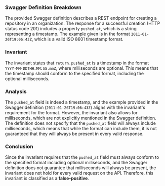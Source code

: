### Swagger Definition Breakdown
The provided Swagger definition describes a REST endpoint for creating a repository in an organization. The response for a successful creation (HTTP status code 201) includes a property `pushed_at`, which is a string representing a timestamp. The example given is in the format `2011-01-26T19:06:43Z`, which is a valid ISO 8601 timestamp format.

### Invariant
The invariant states that `return.pushed_at` is a timestamp in the format `YYYY-MM-DDTHH:MM:SS.mmZ`, where milliseconds are optional. This means that the timestamp should conform to the specified format, including the optional milliseconds.

### Analysis
The `pushed_at` field is indeed a timestamp, and the example provided in the Swagger definition (`2011-01-26T19:06:43Z`) aligns with the invariant's requirement for the format. However, the invariant also allows for milliseconds, which are not explicitly mentioned in the Swagger definition. The definition does not specify that the `pushed_at` field will always include milliseconds, which means that while the format can include them, it is not guaranteed that they will always be present in every valid response.

### Conclusion
Since the invariant requires that the `pushed_at` field must always conform to the specified format including optional milliseconds, and the Swagger definition does not guarantee that milliseconds will always be present, the invariant does not hold for every valid request on the API. Therefore, this invariant is classified as a **false-positive**.
